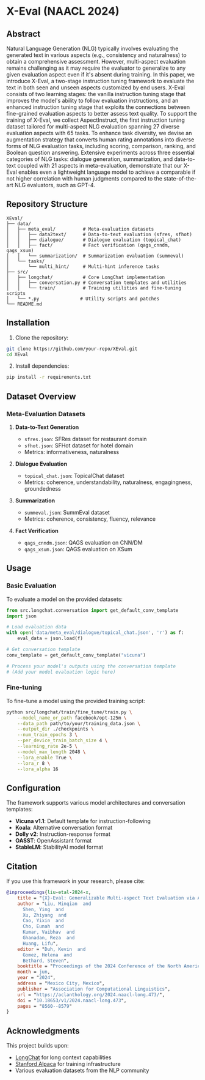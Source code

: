 # X-Eval (NAACL 2024)

## Abstract

Natural Language Generation (NLG) typically involves evaluating the generated text in various aspects (e.g., consistency and naturalness) to obtain a comprehensive assessment. However, multi-aspect evaluation remains challenging as it may require the evaluator to generalize to any given evaluation aspect even if it's absent during training. In this paper, we introduce X-Eval, a two-stage instruction tuning framework to evaluate the text in both seen and unseen aspects customized by end users. X-Eval consists of two learning stages: the vanilla instruction tuning stage that improves the model's ability to follow evaluation instructions, and an enhanced instruction tuning stage that exploits the connections between fine-grained evaluation aspects to better assess text quality. To support the training of X-Eval, we collect AspectInstruct, the first instruction tuning dataset tailored for multi-aspect NLG evaluation spanning 27 diverse evaluation aspects with 65 tasks. To enhance task diversity, we devise an augmentation strategy that converts human rating annotations into diverse forms of NLG evaluation tasks, including scoring, comparison, ranking, and Boolean question answering. Extensive experiments across three essential categories of NLG tasks: dialogue generation, summarization, and data-to-text coupled with 21 aspects in meta-evaluation, demonstrate that our X-Eval enables even a lightweight language model to achieve a comparable if not higher correlation with human judgments compared to the state-of-the-art NLG evaluators, such as GPT-4.



## Repository Structure

```
XEval/
├── data/
│   ├── meta_eval/          # Meta-evaluation datasets
│   │   ├── data2text/      # Data-to-text evaluation (sfres, sfhot)
│   │   ├── dialogue/       # Dialogue evaluation (topical_chat)
│   │   ├── fact/           # Fact verification (qags_cnndm, qags_xsum)
│   │   └── summarization/  # Summarization evaluation (summeval)
│   └── tasks/
│       └── multi_hint/     # Multi-hint inference tasks
├── src/
│   ├── longchat/           # Core LongChat implementation
│   │   ├── conversation.py # Conversation templates and utilities
│   │   └── train/          # Training utilities and fine-tuning scripts
│   └── *.py               # Utility scripts and patches
└── README.md
```

## Installation

1. Clone the repository:
```bash
git clone https://github.com/your-repo/XEval.git
cd XEval
```

2. Install dependencies:
```bash
pip install -r requirements.txt
```

## Dataset Overview

### Meta-Evaluation Datasets

1. **Data-to-Text Generation**
   - `sfres.json`: SFRes dataset for restaurant domain
   - `sfhot.json`: SFHot dataset for hotel domain
   - Metrics: informativeness, naturalness

2. **Dialogue Evaluation**
   - `topical_chat.json`: TopicalChat dataset
   - Metrics: coherence, understandability, naturalness, engagingness, groundedness

3. **Summarization**
   - `summeval.json`: SummEval dataset
   - Metrics: coherence, consistency, fluency, relevance

4. **Fact Verification**
   - `qags_cnndm.json`: QAGS evaluation on CNN/DM
   - `qags_xsum.json`: QAGS evaluation on XSum



## Usage

### Basic Evaluation

To evaluate a model on the provided datasets:

```python
from src.longchat.conversation import get_default_conv_template
import json

# Load evaluation data
with open('data/meta_eval/dialogue/topical_chat.json', 'r') as f:
    eval_data = json.load(f)

# Get conversation template
conv_template = get_default_conv_template("vicuna")

# Process your model's outputs using the conversation template
# (Add your model evaluation logic here)
```

### Fine-tuning

To fine-tune a model using the provided training script:

```bash
python src/longchat/train/fine_tune/train.py \
    --model_name_or_path facebook/opt-125m \
    --data_path path/to/your/training_data.json \
    --output_dir ./checkpoints \
    --num_train_epochs 3 \
    --per_device_train_batch_size 4 \
    --learning_rate 2e-5 \
    --model_max_length 2048 \
    --lora_enable True \
    --lora_r 8 \
    --lora_alpha 16
```



## Configuration

The framework supports various model architectures and conversation templates:

- **Vicuna v1.1**: Default template for instruction-following
- **Koala**: Alternative conversation format
- **Dolly v2**: Instruction-response format
- **OASST**: OpenAssistant format
- **StableLM**: StabilityAI model format


## Citation

If you use this framework in your research, please cite:

```bibtex
@inproceedings{liu-etal-2024-x,
    title = "{X}-Eval: Generalizable Multi-aspect Text Evaluation via Augmented Instruction Tuning with Auxiliary Evaluation Aspects",
    author = "Liu, Minqian  and
      Shen, Ying  and
      Xu, Zhiyang  and
      Cao, Yixin  and
      Cho, Eunah  and
      Kumar, Vaibhav  and
      Ghanadan, Reza  and
      Huang, Lifu",
    editor = "Duh, Kevin  and
      Gomez, Helena  and
      Bethard, Steven",
    booktitle = "Proceedings of the 2024 Conference of the North American Chapter of the Association for Computational Linguistics: Human Language Technologies (Volume 1: Long Papers)",
    month = jun,
    year = "2024",
    address = "Mexico City, Mexico",
    publisher = "Association for Computational Linguistics",
    url = "https://aclanthology.org/2024.naacl-long.473/",
    doi = "10.18653/v1/2024.naacl-long.473",
    pages = "8560--8579"
}

```

## Acknowledgments

This project builds upon:
- [LongChat](https://github.com/DachengLi1/LongChat) for long context capabilities
- [Stanford Alpaca](https://github.com/tatsu-lab/stanford_alpaca) for training infrastructure
- Various evaluation datasets from the NLP community